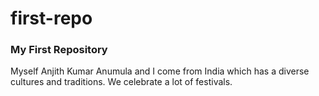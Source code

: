 # first-repo
### My First Repository
Myself Anjith Kumar Anumula and I come from India which has a diverse cultures and traditions. We celebrate a lot of festivals.
